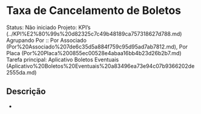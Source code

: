 # Taxa de Cancelamento de Boletos

Status: Não iniciado
Projeto: KPI’s (../KPI%E2%80%99s%20d82325c7c49b48189ca757318627d788.md)
Agrupando Por :: Por Associado (Por%20Associado%207de6c35d5a884f759c95d95ad7ab7812.md), Por Placa (Por%20Placa%200855ec00528e4abaa16bb4b23d26b2b7.md)
Tarefa principal: Aplicativo Boletos Eventuais (Aplicativo%20Boletos%20Eventuais%20a83496ea73e94c07b9366202de2555da.md)

## Descrição

-